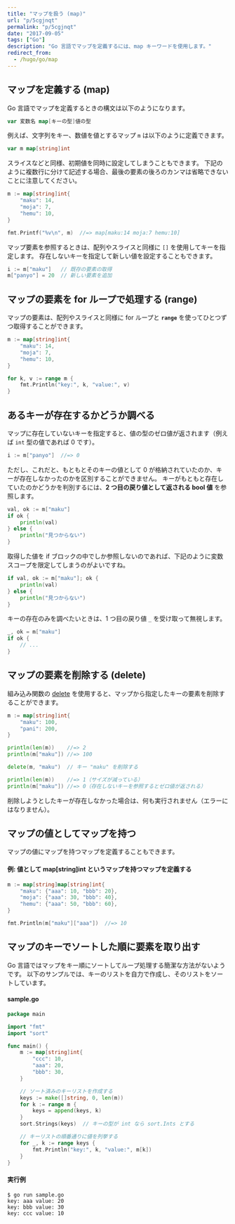 ```yaml
---
title: "マップを扱う (map)"
url: "p/5cgjnqt"
permalink: "p/5cgjnqt"
date: "2017-09-05"
tags: ["Go"]
description: "Go 言語でマップを定義するには、map キーワードを使用します。"
redirect_from:
  - /hugo/go/map
---
```


マップを定義する (map)
----

Go 言語でマップを定義するときの構文は以下のようになります。

```go
var 変数名 map[キーの型]値の型
```

例えば、文字列をキー、数値を値とするマップ `m` は以下のように定義できます。

```go
var m map[string]int
```

スライスなどと同様、初期値を同時に設定してしまうこともできます。
下記のように複数行に分けて記述する場合、最後の要素の後ろのカンマは省略できないことに注意してください。

```go
m := map[string]int{
	"maku": 14,
	"moja": 7,
	"hemu": 10,
}

fmt.Printf("%v\n", m)  //=> map[maku:14 moja:7 hemu:10]
```

マップ要素を参照するときは、配列やスライスと同様に `[]` を使用してキーを指定します。
存在しないキーを指定して新しい値を設定することもできます。

```go
i := m["maku"]   // 既存の要素の取得
m["panyo"] = 20  // 新しい要素を追加
```


マップの要素を for ループで処理する (range)
----

マップの要素は、配列やスライスと同様に for ループと __`range`__ を使ってひとつずつ取得することができます。

```go
m := map[string]int{
	"maku": 14,
	"moja": 7,
	"hemu": 10,
}

for k, v := range m {
	fmt.Println("key:", k, "value:", v)
}
```


あるキーが存在するかどうか調べる
----

マップに存在していないキーを指定すると、値の型のゼロ値が返されます（例えば `int` 型の値であれば 0 です）。

```go
i := m["panyo"]  //=> 0
```

ただし、これだと、もともとそのキーの値として 0 が格納されていたのか、キーが存在しなかったのかを区別することができません。
キーがもともと存在していたのかどうかを判別するには、__2 つ目の戻り値として返される bool 値__ を参照します。

```go
val, ok := m["maku"]
if ok {
	println(val)
} else {
	println("見つからない")
}
```

取得した値を if ブロックの中でしか参照しないのであれば、下記のように変数スコープを限定してしまうのがよいですね。

```go
if val, ok := m["maku"]; ok {
	println(val)
} else {
	println("見つからない")
}
```

キーの存在のみを調べたいときは、1 つ目の戻り値 `_` を受け取って無視します。

```go
_, ok = m["maku"]
if ok {
	// ...
}
```


マップの要素を削除する (delete)
----

組み込み関数の [delete](https://golang.org/ref/spec#Deletion_of_map_elements) を使用すると、マップから指定したキーの要素を削除することができます。

```go
m := map[string]int{
	"maku": 100,
	"pani": 200,
}

println(len(m))    //=> 2
println(m["maku"]) //=> 100

delete(m, "maku")  // キー "maku" を削除する

println(len(m))    //=> 1（サイズが減っている）
println(m["maku"]) //=> 0（存在しないキーを参照するとゼロ値が返される）
```

削除しようとしたキーが存在しなかった場合は、何も実行されません（エラーにはなりません）。


マップの値としてマップを持つ
----

マップの値にマップを持つマップを定義することもできます。

#### 例: 値として map[string]int というマップを持つマップを定義する

```go
m := map[string]map[string]int{
	"maku": {"aaa": 10, "bbb": 20},
	"moja": {"aaa": 30, "bbb": 40},
	"hemu": {"aaa": 50, "bbb": 60},
}

fmt.Println(m["maku"]["aaa"])  //=> 10
```


マップのキーでソートした順に要素を取り出す
----

Go 言語ではマップをキー順にソートしてループ処理する簡潔な方法がないようです。
以下のサンプルでは、キーのリストを自力で作成し、そのリストをソートしています。

#### sample.go

```go
package main

import "fmt"
import "sort"

func main() {
	m := map[string]int{
		"ccc": 10,
		"aaa": 20,
		"bbb": 30,
	}

	// ソート済みのキーリストを作成する
	keys := make([]string, 0, len(m))
	for k := range m {
		keys = append(keys, k)
	}
	sort.Strings(keys)  // キーの型が int なら sort.Ints とする

	// キーリストの順番通りに値を列挙する
	for _, k := range keys {
		fmt.Println("key:", k, "value:", m[k])
	}
}
```

#### 実行例

```
$ go run sample.go
key: aaa value: 20
key: bbb value: 30
key: ccc value: 10
```

